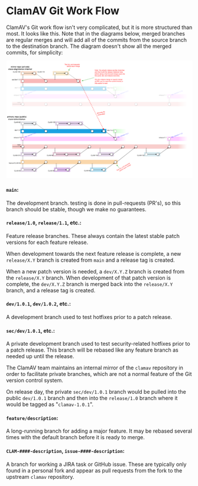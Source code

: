 # ClamAV Git Work Flow

ClamAV's Git work flow isn't very complicated, but it is more structured than most. It looks like this. Note that in the diagrams below, merged branches are regular merges and will add all of the commits from the source branch to the destination branch. The diagram doesn't show all the merged commits, for simplicity:

![Git Work Flow](../../images/clamav-git-workflow.png)

#### `main`:

The development branch. testing is done in pull-requests (PR's), so this branch should be stable, though we make no guarantees.

#### `release/1.0`, `release/1.1`, etc.:

Feature release branches. These always contain the latest stable patch versions for each feature release.

When development towards the next feature release is complete, a new `release/X.Y` branch is created from `main` and a release tag is created.

When a new patch version is needed, a `dev/X.Y.Z` branch is created from the `release/X.Y` branch.  When development of that patch version is complete, the `dev/X.Y.Z` branch is merged back into the `release/X.Y` branch, and a release tag is created.

#### `dev/1.0.1`, `dev/1.0.2`, etc.:

A development branch used to test hotfixes prior to a patch release.

#### `sec/dev/1.0.1`, etc.:

A private development branch used to test security-related hotfixes prior to a patch release. This branch will be rebased like any feature branch as needed up until the release.

The ClamAV team maintains an internal mirror of the `clamav` repository in order to facilitate private branches, which are not a normal feature of the Git version control system.

On release day, the private `sec/dev/1.0.1` branch would be pulled into the public `dev/1.0.1` branch and then into the `release/1.0` branch where it would be tagged as "`clamav-1.0.1`".

#### `feature/description`:

A long-running branch for adding a major feature. It may be rebased several times with the default branch before it is ready to merge.

#### `CLAM-####-description`, `issue-####-description`:

A branch for working a JIRA task or GitHub issue. These are typically only found in a personal fork and appear as pull requests from the fork to the upstream `clamav` repository.
